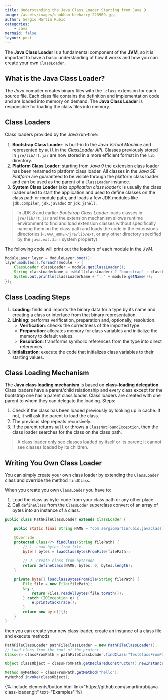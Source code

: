 ```yaml
---
title: Understanding the Java Class Loader Starting from Java 9
image: /assets/images/shubham-beeharry-223969.jpg
author: Sergio Martin Rubio
categories:
    - Java
mermaid: false
layout: post
---
```


The **Java Class Loader** is a fundamental component of the **JVM**, so it is important to have a basic understanding of how it works and how you can create your own `ClassLoader`.

## What is the Java Class Loader?

The _Java_ compiler creates binary files with the `.class` extension for each source file. Each class file contains the definition and implementation code and are loaded into memory on demand. The **Java Class Loader** is responsible for loading the class files into memory.

## Class Loaders

Class loaders provided by the _Java_ run-time:

1. **Bootstrap Class Loader**: is built-in to the _Java Virtual Machine_ and represented by `null` in the _ClassLoader API_. Classes previously stored in `jre/lib/rt.jar` are now stored in a more efficient format in the `lib` directory.
2. **Platform Class Loader**: starting from _Java 9_ the extension class loader has been renamed to platform class loader. All classes in the _Java SE Platform_ are guaranteed to be visible through the platform class loader and can be used as the parent of a `ClassLoader` instance.
3. **System Class Loader** (aka _application class loader_): is usually the class loader used to start the application and used to define classes on the class path or module path, and loads a few JDK modules like `jdk.compiler`, `jdk.javadoc` or `jdk.jshell`.

>In JDK 8 and earlier _Bootstrap Class Loader_ loads classes in `jre/lib/rt.jar` and the extension mechanism allows runtime environment to find and load extension classes without specifically naming them on the class path and loads the code in the extensions directories (`<JAVA_HOME>/jre/lib/ext`, or any other directory specified by the `java.ext.dirs` system property).

The following code will print out the loaders of each module in the _JVM_.

```java
ModuleLayer layer = ModuleLayer.boot();
layer.modules().forEach(module -> {
    ClassLoader classLoader = module.getClassLoader();
    String classLoaderName = isNull(classLoader) ? "bootstrap" : classLoader.getName();
    System.out.println(classLoaderName + ": " + module.getName());
});
```

## Class Loading Steps

1. **Loading**: finds and imports the binary data for a type by its name and creating a class or interface from that binary representation.
2. **Linking**: performs verification, preparation and, optionally, resolution.
    - **Verification**: checks the correctness of the imported type.
    - **Preparation**: allocates memory for class variables and initialize the memory to default values.
    - **Resolution**: transforms symbolic references from the type into direct references.
3. **Initialization**: execute the code that initializes class variables to their starting values.

## Class Loading Mechanism

The **Java class loading mechanism** is based on **class-loading delegation**. Class loaders have a parent/child relationship and every class except for the bootstrap one has a parent class loader. Class loaders are created with one parent to whom they can delegate the loading. Steps:

1. Check if the class has been loaded previously by looking up in cache. If not, it will ask the parent to load the class. 
2. The previous step repeats recursively.
3. If the parent returns `null` or throws a `ClassNotFoundException`, then the class loader searches for the class on the class path.

>A class loader only see classes loaded by itself or its parent; it cannot see classes loaded by its children.

## Writing You Own Class Loader

You can simply create your own class loader by extending the `ClassLoader` class and override the method `findClass`.

When you create you own `ClassLoader` you have to:

1. Load the class as byte-code from your class path or any other place.
2. Call `defineClass` from the `ClassLoder` superclass convert of an array of bytes into an instance of a class.

```java
public class PathFileClassLoader extends ClassLoader {

    public static final String NAME = "com.sergiomartinrubio.javaclassloader.TestClassFromPath";

    @Override
    protected Class<?> findClass(String filePath) {
        // 1. Load bytes from file
        byte[] bytes = loadClassBytesFromFile(filePath);

        // 2. Create class from bytecode
        return defineClass(NAME, bytes, 0, bytes.length);
    }

    private byte[] loadClassBytesFromFile(String filePath) {
        File file = new File(filePath);
        try {
            return Files.readAllBytes(file.toPath());
        } catch (IOException e) {
            e.printStackTrace();
        }
        return new byte[]{};
    }
}
```

then you can create your new class loader, create an instance of a class file and execute methods

```java
PathFileClassLoader pathFileClassLoader = new PathFileClassLoader();
// Load class from the root of the project
Class<?> classFromPath = pathFileClassLoader.findClass("TestClassFromPath.class");

Object classObject = classFromPath.getDeclaredConstructor().newInstance();

Method myMethod = classFromPath.getMethod("hello");
myMethod.invoke(classObject);
```

<p class="text-center">
{% include elements/button.html link="https://github.com/smartinrub/java-class-loader.git" text="Examples" %}
</p>
